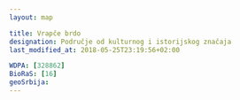 ```yaml
---
layout: map

title: Vrapče brdo
designation: Područje od kulturnog i istorijskog značaja
last_modified_at: 2018-05-25T23:19:56+02:00

WDPA: [328862]
BioRaS: [16]
geoSrbija:
---
```

